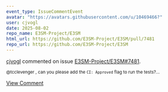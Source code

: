 ```yaml
---
event_type: IssueCommentEvent
avatar: "https://avatars.githubusercontent.com/u/10469466?"
user: cjvogl
date: 2025-08-02
repo_name: E3SM-Project/E3SM
html_url: https://github.com/E3SM-Project/E3SM/pull/7481
repo_url: https://github.com/E3SM-Project/E3SM
---
```


<a href='https://github.com/cjvogl' target='_blank'>cjvogl</a> commented on issue <a href='https://github.com/E3SM-Project/E3SM/pull/7481' target='_blank'>E3SM-Project/E3SM#7481</a>.

<small>@tcclevenger , can you please add the `CI: Approved` flag to run the tests?...</small>

<a href='https://github.com/E3SM-Project/E3SM/pull/7481' target='_blank'>View Comment</a>
